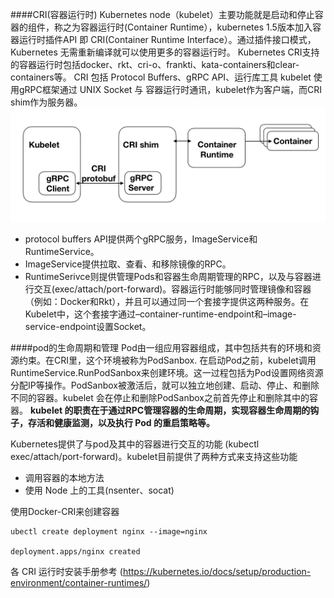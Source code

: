 ####CRI(容器运行时)
Kubernetes node（kubelet）主要功能就是启动和停止容器的组件，称之为容器运行时(Container Runtime），kubernetes 1.5版本加入容器运行时插件API 即 CRI(Container Runtime Interface）。通过插件接口模式， Kubernetes 无需重新编译就可以使用更多的容器运行时。
Kubernetes CRI支持的容器运行时包括docker、rkt、cri-o、frankti、kata-containers和clear-containers等。
CRI 包括 Protocol Buffers、gRPC API、运行库工具
kubelet 使用gRPC框架通过 UNIX Socket 与 容器运行时通讯，kubelet作为客户端，而CRI shim作为服务器。
![](CRI.jpg)
- protocol buffers API提供两个gRPC服务，ImageService和RuntimeService。
 - ImageService提供拉取、查看、和移除镜像的RPC。
 - RuntimeSerivce则提供管理Pods和容器生命周期管理的RPC，以及与容器进行交互(exec/attach/port-forward)。容器运行时能够同时管理镜像和容器（例如：Docker和Rkt），并且可以通过同一个套接字提供这两种服务。在Kubelet中，这个套接字通过–container-runtime-endpoint和–image-service-endpoint设置Socket。

####pod的生命周期和管理
Pod由一组应用容器组成，其中包括共有的环境和资源约束。在CRI里，这个环境被称为PodSanbox.
在启动Pod之前，kubelet调用RuntimeService.RunPodSanbox来创建环境。这一过程包括为Pod设置网络资源分配IP等操作。PodSanbox被激活后，就可以独立地创建、启动、停止、和删除不同的容器。kubelet 会在停止和删除PodSanbox之前首先停止和删除其中的容器。
**kubelet 的职责在于通过RPC管理容器的生命周期，实现容器生命周期的钩子，存活和健康监测，以及执行 Pod 的重启策略等。**

Kubernetes提供了与pod及其中的容器进行交互的功能 (kubectl exec/attach/port-forward)。kubelet目前提供了两种方式来支持这些功能
- 调用容器的本地方法
- 使用 Node 上的工具(nsenter、socat)

使用Docker-CRI来创建容器
```
ubectl create deployment nginx --image=nginx

deployment.apps/nginx created
```

各 CRI 运行时安装手册参考 (https://kubernetes.io/docs/setup/production-environment/container-runtimes/)